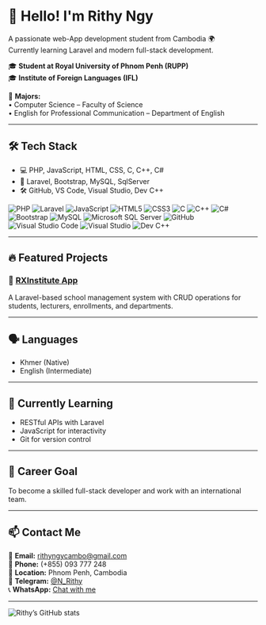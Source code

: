 # 👋 Hello! I'm Rithy Ngy  
A passionate web-App development student from Cambodia 🌍  
Currently learning Laravel and modern full-stack development.

🎓 **Student at Royal University of Phnom Penh (RUPP)**  
🎓 **Institute of Foreign Languages (IFL)**

📘 **Majors:**  
• Computer Science – Faculty of Science  
• English for Professional Communication – Department of English
 

---

## 🛠 Tech Stack

- 💻 PHP, JavaScript, HTML, CSS, C, C++, C#
- 🔧 Laravel, Bootstrap, MySQL, SqlServer
- 🛠 GitHub, VS Code, Visual Studio, Dev C++

![PHP](https://img.shields.io/badge/PHP-777BB4?style=for-the-badge&logo=php&logoColor=white)
![Laravel](https://img.shields.io/badge/Laravel-E74430?style=for-the-badge&logo=laravel&logoColor=white)
![JavaScript](https://img.shields.io/badge/JavaScript-F0DB4F?style=for-the-badge&logo=javascript&logoColor=black)
![HTML5](https://img.shields.io/badge/HTML5-E34F26?style=for-the-badge&logo=html5&logoColor=white)
![CSS3](https://img.shields.io/badge/CSS3-1572B6?style=for-the-badge&logo=css3&logoColor=white)
![C](https://img.shields.io/badge/C-00599C?style=for-the-badge&logo=c&logoColor=white)
![C++](https://img.shields.io/badge/C++-00599C?style=for-the-badge&logo=c%2B%2B&logoColor=white)
![C#](https://img.shields.io/badge/C%23-239120?style=for-the-badge&logo=c-sharp&logoColor=white)
![Bootstrap](https://img.shields.io/badge/Bootstrap-7952B3?style=for-the-badge&logo=bootstrap&logoColor=white)
![MySQL](https://img.shields.io/badge/MySQL-00758F?style=for-the-badge&logo=mysql&logoColor=white)
![Microsoft SQL Server](https://img.shields.io/badge/SQL%20Server-CC2927?style=for-the-badge&logo=microsoftsqlserver&logoColor=white)
![GitHub](https://img.shields.io/badge/GitHub-181717?style=for-the-badge&logo=github&logoColor=white)
![Visual Studio Code](https://img.shields.io/badge/VS%20Code-007ACC?style=for-the-badge&logo=visual-studio-code&logoColor=white)
![Visual Studio](https://img.shields.io/badge/Visual%20Studio-5C2D91?style=for-the-badge&logo=visualstudio&logoColor=white)
![Dev C++](https://img.shields.io/badge/Dev%20C++-003366?style=for-the-badge&logo=c%2B%2B&logoColor=white)


---

## 🔥 Featured Projects

### 📘 [RXInstitute App](https://github.com/rithyngycambo-png/rxinstitute-app)
A Laravel-based school management system with CRUD operations for students, lecturers, enrollments, and departments.

---

## 🗣 Languages
- Khmer (Native)
- English (Intermediate)

---

## 🚀 Currently Learning
- RESTful APIs with Laravel
- JavaScript for interactivity
- Git for version control

---

## 🎯 Career Goal
To become a skilled full-stack developer and work with an international team.

---

## 📫 Contact Me

📧 **Email:** rithyngycambo@gmail.com  
📱 **Phone:** (+855) 093 777 248      
📍 **Location:** Phnom Penh, Cambodia  
💬 **Telegram:** [@N_Rithy](https://t.me/N_Rithy)  
📞 **WhatsApp:** [Chat with me](https://wa.me/855093777248)
  

---

![Rithy’s GitHub stats](https://github-readme-stats.vercel.app/api?username=rithyngycambo-png&show_icons=true&theme=radical)
